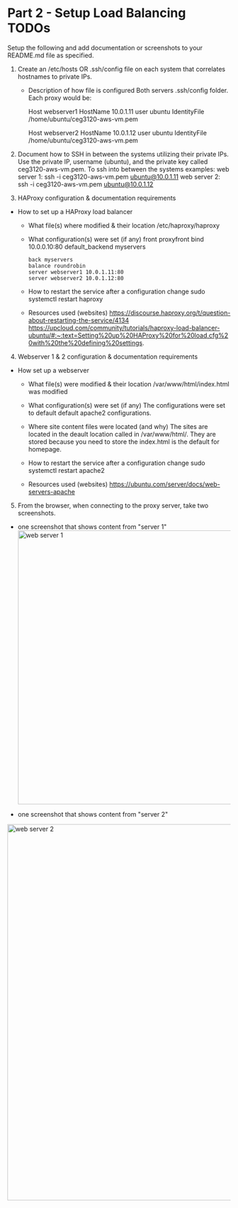 # Part 2 - Setup Load Balancing TODOs
Setup the following and add documentation or screenshots to your README.md file as specified.

1. Create an /etc/hosts OR .ssh/config file on each system that correlates hostnames to private IPs.
    - Description of how file is configured
      Both servers .ssh/config folder. Each proxy would be:
      
        Host webserver1
        HostName 10.0.1.11
        user ubuntu
        IdentityFile /home/ubuntu/ceg3120-aws-vm.pem

        Host webserver2
        HostName 10.0.1.12
        user ubuntu
        IdentityFile /home/ubuntu/ceg3120-aws-vm.pem

2. Document how to SSH in between the systems utilizing their private IPs.
    Use the private IP, username (ubuntu), and the private key called ceg3120-aws-vm.pem.
    To ssh into between the systems examples:
    web server 1: ssh -i ceg3120-aws-vm.pem ubuntu@10.0.1.11
    web server 2: ssh -i ceg3120-aws-vm.pem ubuntu@10.0.1.12


3. HAProxy configuration & documentation requirements
- How to set up a HAProxy load balancer
  - What file(s) where modified & their location
    /etc/haproxy/haproxy
    
  - What configuration(s) were set (if any)
        front proxyfront
        bind 10.0.0.10:80
        default_backend myservers

        back myservers
        balance roundrobin
        server webserver1 10.0.1.11:80
        server webserver2 10.0.1.12:80
 
 
  - How to restart the service after a configuration change
    sudo systemctl restart haproxy
    
  - Resources used (websites)
    https://discourse.haproxy.org/t/question-about-restarting-the-service/4134
    https://upcloud.com/community/tutorials/haproxy-load-balancer-ubuntu/#:~:text=Setting%20up%20HAProxy%20for%20load,cfg%20with%20the%20defining%20settings.


4. Webserver 1 & 2 configuration & documentation requirements
- How set up a webserver
  - What file(s) were modified & their location
    /var/www/html/index.html was modified
    
  - What configuration(s) were set (if any)
     The configurations were set to default default apache2 configurations.
     
  - Where site content files were located (and why)
    The sites are located in the deault location called in /var/www/html/. 
    They are stored because you need to store the index.html is the default for homepage.
 
  - How to restart the service after a configuration change
    sudo systemctl restart apache2
    
  - Resources used (websites)
    https://ubuntu.com/server/docs/web-servers-apache
    
5. From the browser, when connecting to the proxy server, take two screenshots.
  - one screenshot that shows content from "server 1"
    <img width="618" alt="web server 1" src="https://user-images.githubusercontent.com/56359938/158195600-6f66c2f2-425b-4cd3-a02c-48661b78b106.png">


  - one screenshot that shows content from "server 2"
  <img width="849" alt="web server 2" src="https://user-images.githubusercontent.com/56359938/158195639-ae06e23a-c486-41e7-ada7-c809368869f9.png">



